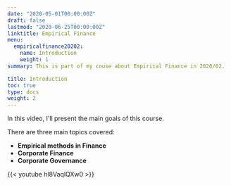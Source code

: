 ```yaml
---
date: "2020-05-01T00:00:00Z"
draft: false
lastmod: "2020-06-25T00:00:00Z"
linktitle: Empirical Finance
menu:
  empiricalfinance20202:
    name: Introduction
    weight: 1
summary: This is part of my couse about Empirical Finance in 2020/02.

title: Introduction
toc: true
type: docs
weight: 2
---
```




In this video, I'll present the main goals of this course.

There are three main topics covered:


* **Empirical methods in Finance**
* **Corporate Finance**
* **Corporate Governance**


{{< youtube hl8VaqlQXw0 >}}


